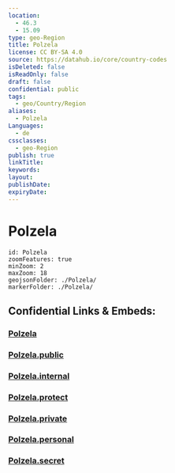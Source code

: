 ```yaml
---
location:
  - 46.3
  - 15.09
type: geo-Region
title: Polzela
license: CC BY-SA 4.0
source: https://datahub.io/core/country-codes
isDeleted: false
isReadOnly: false
draft: false
confidential: public
tags:
  - geo/Country/Region
aliases:
  - Polzela
Languages:
  - de
cssclasses:
  - geo-Region
publish: true
linkTitle:
keywords:
layout:
publishDate:
expiryDate:
---
```


# Polzela

```leaflet
id: Polzela
zoomFeatures: true 
minZoom: 2 
maxZoom: 18
geojsonFolder: ./Polzela/
markerFolder: ./Polzela/
```


## Confidential Links & Embeds: 

### [Polzela](/_Standards/Earth/Continent/Europe/Europe~Central/Slovenia/Regions~Slovenia/Savinjska/counties~Savinjska/Polzela.md) 

### [Polzela.public](/_public/Earth/Continent/Europe/Europe~Central/Slovenia/Regions~Slovenia/Savinjska/counties~Savinjska/Polzela.public.md) 

### [Polzela.internal](/_internal/Earth/Continent/Europe/Europe~Central/Slovenia/Regions~Slovenia/Savinjska/counties~Savinjska/Polzela.internal.md) 

### [Polzela.protect](/_protect/Earth/Continent/Europe/Europe~Central/Slovenia/Regions~Slovenia/Savinjska/counties~Savinjska/Polzela.protect.md) 

### [Polzela.private](/_private/Earth/Continent/Europe/Europe~Central/Slovenia/Regions~Slovenia/Savinjska/counties~Savinjska/Polzela.private.md) 

### [Polzela.personal](/_personal/Earth/Continent/Europe/Europe~Central/Slovenia/Regions~Slovenia/Savinjska/counties~Savinjska/Polzela.personal.md) 

### [Polzela.secret](/_secret/Earth/Continent/Europe/Europe~Central/Slovenia/Regions~Slovenia/Savinjska/counties~Savinjska/Polzela.secret.md)

